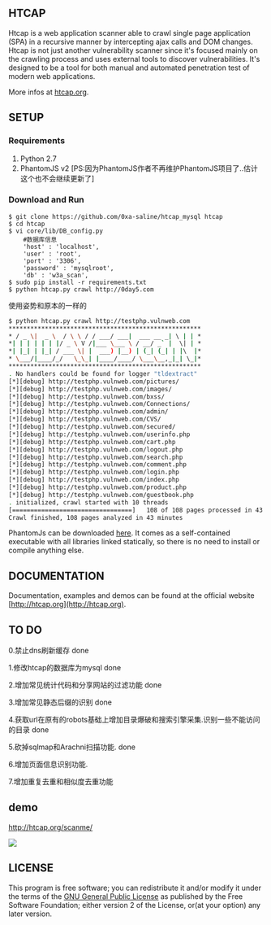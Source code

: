 ## HTCAP

Htcap is a web application scanner able to crawl single page application (SPA) in a recursive manner by intercepting ajax calls and DOM changes.  
Htcap is not just another vulnerability scanner since it's focused mainly on the crawling process and uses external tools to discover vulnerabilities. It's designed to be a tool for both manual and automated penetration test of modern web applications.

More infos at [htcap.org](http://htcap.org).

## SETUP

### Requirements

 1. Python 2.7
 2. PhantomJS v2  [PS:因为PhantomJS作者不再维护PhantomJS项目了..估计这个也不会继续更新了]

### Download and Run

```console
$ git clone https://github.com/0xa-saline/htcap_mysql htcap
$ cd htcap
$ vi core/lib/DB_config.py
	#数据库信息
    'host' : 'localhost',
    'user' : 'root',
    'port' : '3306',
    'password' : 'mysqlroot',
    'db' : 'w3a_scan',
$ sudo pip install -r requirements.txt
$ python htcap.py crawl http://0day5.com

```

使用姿势和原本的一样的

```bash
$ python htcap.py crawl http://testphp.vulnweb.com
*****************************************************
* / _ \|  _ \  / \ \ / / ___/ ___|  ___ __ _| \ | | *
*| | | | | | |/ _ \ V /|___ \___ \ / __/ _` |  \| | *
*| |_| | |_| / ___ \| |  ___) |__) | (_| (_| | |\  |*
* \___/|____/_/   \_\_| |____/____/ \___\__,_|_| \_|*
*****************************************************
. No handlers could be found for logger "tldextract"
[*][debug] http://testphp.vulnweb.com/pictures/
[*][debug] http://testphp.vulnweb.com/images/
[*][debug] http://testphp.vulnweb.com/bxss/
[*][debug] http://testphp.vulnweb.com/Connections/
[*][debug] http://testphp.vulnweb.com/admin/
[*][debug] http://testphp.vulnweb.com/CVS/
[*][debug] http://testphp.vulnweb.com/secured/
[*][debug] http://testphp.vulnweb.com/userinfo.php
[*][debug] http://testphp.vulnweb.com/cart.php
[*][debug] http://testphp.vulnweb.com/logout.php
[*][debug] http://testphp.vulnweb.com/search.php
[*][debug] http://testphp.vulnweb.com/comment.php
[*][debug] http://testphp.vulnweb.com/login.php
[*][debug] http://testphp.vulnweb.com/index.php
[*][debug] http://testphp.vulnweb.com/product.php
[*][debug] http://testphp.vulnweb.com/guestbook.php
. initialized, crawl started with 10 threads
[=================================]   108 of 108 pages processed in 43 minutes
Crawl finished, 108 pages analyzed in 43 minutes
```

PhantomJs can be downloaded [here](http://phantomjs.org//download.html). It comes as a self-contained executable with all libraries linked statically, so there is no need to install or compile anything else.  


## DOCUMENTATION

Documentation, examples and demos can be found at the official website [http://htcap.org](http://htcap.org).


## TO DO

0.禁止dns刷新缓存 done


1.修改htcap的数据库为mysql done


2.增加常见统计代码和分享网站的过滤功能 done


3.增加常见静态后缀的识别 done


4.获取url在原有的robots基础上增加目录爆破和搜索引擎采集.识别一些不能访问的目录 done


5.砍掉sqlmap和Arachni扫描功能. done


6.增加页面信息识别功能.


7.增加重复去重和相似度去重功能


## demo

http://htcap.org/scanme/

<img src="http://htcap.org/scanme/db_screen.png"></img>

## LICENSE

This program is free software; you can redistribute it and/or modify it under the terms of the [GNU General Public License](https://www.gnu.org/licenses/gpl-2.0.html) as published by the Free Software Foundation; either version 2 of the License, or(at your option) any later version.
